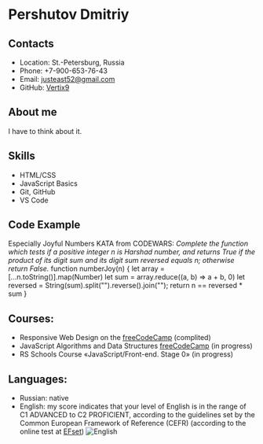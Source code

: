 # Pershutov Dmitriy
## Contacts
* Location: St.-Petersburg, Russia
* Phone: +7-900-653-76-43
* Email: justeast52@gmail.com
* GitHub: [Vertix9](https://github.com/Vertix9)
## About me
I have to think about it.
## Skills
* HTML/CSS
* JavaScript Basics
* Git, GitHub
* VS Code
## Code Example
Especially Joyful Numbers KATA from CODEWARS: *Complete the function which tests if a positive integer n is Harshad number, and returns True if the product of its digit sum and its digit sum reversed equals n; otherwise return False.*
function numberJoy(n) {
  let array = [...n.toString()].map(Number)
  let sum = array.reduce((a, b) => a + b, 0)
  let reversed = String(sum).split("").reverse().join("");
  return n == reversed * sum
}
## Courses:
* Responsive Web Design on the [freeCodeCamp](https://www.freecodecamp.org/) (complited)
* JavaScript Algorithms and Data Structures [freeCodeCamp](https://www.freecodecamp.org/) (in progress)
* RS Schools Course «JavaScript/Front-end. Stage 0» (in progress)
## Languages:
* Russian: native
* English: my score indicates that your level of English is in the range of C1 ADVANCED to C2 PROFICIENT, according to the guidelines set by the Common European Framework of Reference (CEFR) (according to the online test at [EFset](www.efset.org))
![English](https://external-hel3-1.xx.fbcdn.net/emg1/v/t13/2486468297415076429?url=https%3A%2F%2Fcdn.efset.org%2Fefset-media-assets%2Fpercentage-scores%2Fsocial-media%2F86.png&fb_obo=1&utld=efset.org&stp=c0.5000x0.5000f_dst-jpg_flffffff_p500x261_q75&ccb=13-1&oh=06_AbFMgVh8kOhiLmL1-b47dVnL9LdE54OyLji5AAaGp0inFQ&oe=63907532&_nc_sid=a089b9)
